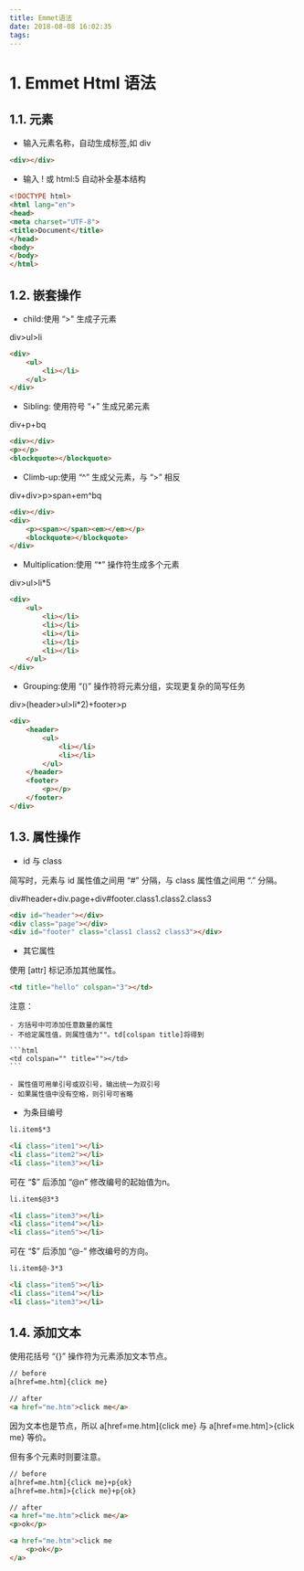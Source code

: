 ```yaml
---
title: Emmet语法
date: 2018-08-08 16:02:35
tags:
---
```

# 1. Emmet Html 语法

## 1.1. 元素

- 输入元素名称，自动生成标签,如 div

```html
<div></div>
```

- 输入 ! 或 html:5 自动补全基本结构

```html
<!DOCTYPE html>
<html lang="en">
<head>
<meta charset="UTF-8">
<title>Document</title>
</head>
<body>
</body>
</html>
```

## 1.2. 嵌套操作

- child:使用 “>" 生成子元素

div>ul>li

```html
<div>
	<ul>
		<li></li>
	</ul>
</div>
```

- Sibling: 使用符号 “+” 生成兄弟元素

div+p+bq

```html
<div></div>
<p></p>
<blockquote></blockquote>
```

- Climb-up:使用 “^” 生成父元素，与 “>” 相反

div+div>p>span+em^bq

```html
<div></div>
<div>
	<p><span></span><em></em></p>
	<blockquote></blockquote>
</div>
```

- Multiplication:使用 “*” 操作符生成多个元素

div>ul>li*5

```html
<div>
	<ul>
		<li></li>
		<li></li>
		<li></li>
		<li></li>
		<li></li>
	</ul>
</div>
```

- Grouping:使用 “()” 操作符将元素分组，实现更复杂的简写任务

div>(header>ul>li*2)+footer>p

```html
<div>
	<header>
		<ul>
			<li></li>
			<li></li>
		</ul>
	</header>
	<footer>
		<p></p>
	</footer>
</div>
```

## 1.3. 属性操作

- id 与 class

简写时，元素与 id 属性值之间用 “#” 分隔，与 class 属性值之间用 “.” 分隔。

div#header+div.page+div#footer.class1.class2.class3

```html
<div id="header"></div>
<div class="page"></div>
<div id="footer" class="class1 class2 class3"></div>
```

- 其它属性

使用 [attr] 标记添加其他属性。

```html
<td title="hello" colspan="3"></td>
```

注意：

    - 方括号中可添加任意数量的属性
    - 不给定属性值，则属性值为""。td[colspan title]将得到

    ```html
    <td colspan="" title=""></td>
    ```

    - 属性值可用单引号或双引号，输出统一为双引号
    - 如果属性值中没有空格，则引号可省略

- 为条目编号

```html
li.item$*3

<li class="item1"></li>
<li class="item2"></li>
<li class="item3"></li>
```

可在 “$” 后添加 “@n” 修改编号的起始值为n。

```html
li.item$@3*3

<li class="item3"></li>
<li class="item4"></li>
<li class="item5"></li>
```

可在 “$” 后添加 “@-” 修改编号的方向。

```html
li.item$@-3*3

<li class="item5"></li>
<li class="item4"></li>
<li class="item3"></li>
```

## 1.4. 添加文本

使用花括号 “{}” 操作符为元素添加文本节点。

```html
// before
a[href=me.htm]{click me}

// after
<a href="me.htm">click me</a>
```

因为文本也是节点，所以 a[href=me.htm]{click me} 与 a[href=me.htm]>{click me} 等价。

但有多个元素时则要注意。

```html
// before
a[href=me.htm]{click me}+p{ok}
a[href=me.htm]>{click me}+p{ok}

// after
<a href="me.htm">click me</a>
<p>ok</p>

<a href="me.htm">click me
    <p>ok</p>
</a>
```